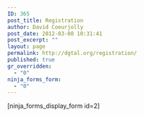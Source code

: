 ```yaml
---
ID: 365
post_title: Registration
author: David Coeurjolly
post_date: 2012-03-08 10:31:41
post_excerpt: ""
layout: page
permalink: http://dgtal.org/registration/
published: true
gr_overridden:
  - "0"
ninja_forms_form:
  - "0"
---
```

[ninja_forms_display_form id=2]
